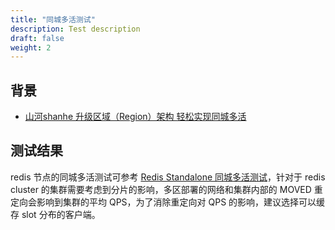 ```yaml
---
title: "同城多活测试"
description: Test description
draft: false
weight: 2
---
```


## 背景

- [山河shanhe 升级区域（Region）架构 轻松实现同城多活](https://log.shanhe.com/archives/3981)

## 测试结果

redis 节点的同城多活测试可参考 [Redis Standalone 同城多活测试](../../../redis_standalone/faq/faq/)，针对于 redis cluster 的集群需要考虑到分片的影响，多区部署的网络和集群内部的 MOVED 重定向会影响到集群的平均 QPS，为了消除重定向对 QPS 的影响，建议选择可以缓存 slot 分布的客户端。